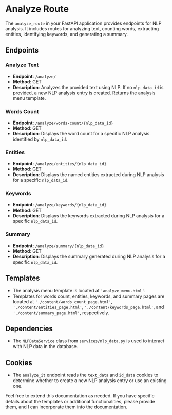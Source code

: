 # Analyze Route

The `analyze_route` in your FastAPI application provides endpoints for NLP analysis. It includes routes for analyzing text, counting words, extracting entities, identifying keywords, and generating a summary.

## Endpoints

### Analyze Text

- **Endpoint**: `/analyze/`
- **Method**: GET
- **Description**: Analyzes the provided text using NLP. If no `nlp_data_id` is provided, a new NLP analysis entry is created. Returns the analysis menu template.

### Words Count

- **Endpoint**: `/analyze/words-count/{nlp_data_id}`
- **Method**: GET
- **Description**: Displays the word count for a specific NLP analysis identified by `nlp_data_id`.

### Entities

- **Endpoint**: `/analyze/entities/{nlp_data_id}`
- **Method**: GET
- **Description**: Displays the named entities extracted during NLP analysis for a specific `nlp_data_id`.

### Keywords

- **Endpoint**: `/analyze/keywords/{nlp_data_id}`
- **Method**: GET
- **Description**: Displays the keywords extracted during NLP analysis for a specific `nlp_data_id`.

### Summary

- **Endpoint**: `/analyze/summary/{nlp_data_id}`
- **Method**: GET
- **Description**: Displays the summary generated during NLP analysis for a specific `nlp_data_id`.

## Templates

- The analysis menu template is located at `'analyze_menu.html'`.
- Templates for words count, entities, keywords, and summary pages are located at `'./content/words_count_page.html'`, `'./content/entities_page.html'`, `'./content/keywords_page.html'`, and `'./content/summary_page.html'`, respectively.

## Dependencies

- The `NLPDataService` class from `services/nlp_data.py` is used to interact with NLP data in the database.

## Cookies

- The `analyze_it` endpoint reads the `text_data` and `id_data` cookies to determine whether to create a new NLP analysis entry or use an existing one.

Feel free to extend this documentation as needed. If you have specific details about the templates or additional functionalities, please provide them, and I can incorporate them into the documentation.
